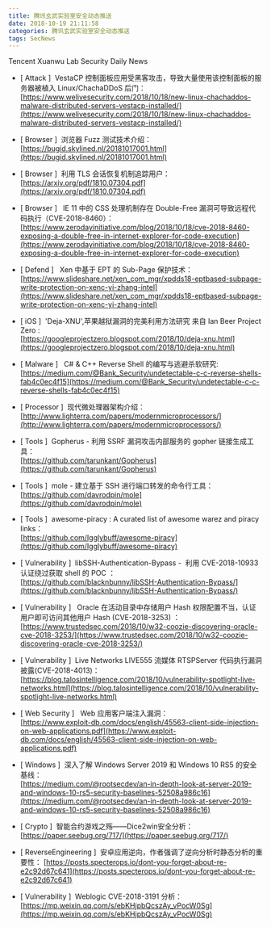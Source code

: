 ```yaml
---
title: 腾讯玄武实验室安全动态推送
date: 2018-10-19 21:11:58
categories: 腾讯玄武实验室安全动态推送
tags: SecNews
---
```


Tencent Xuanwu Lab Security Daily News  
* [ Attack ]  VestaCP 控制面板应用受黑客攻击，导致大量使用该控制面板的服务器被植入 Linux/ChachaDDoS 后门：   
[https://www.welivesecurity.com/2018/10/18/new-linux-chachaddos-malware-distributed-servers-vestacp-installed/](https://www.welivesecurity.com/2018/10/18/new-linux-chachaddos-malware-distributed-servers-vestacp-installed/)  

* [ Browser ]  浏览器 Fuzz 测试技术介绍：   
[https://bugid.skylined.nl/20181017001.html](https://bugid.skylined.nl/20181017001.html)  

* [ Browser ]  利用 TLS 会话恢复机制追踪用户：   
[https://arxiv.org/pdf/1810.07304.pdf](https://arxiv.org/pdf/1810.07304.pdf)  

* [ Browser ]   IE 11 中的 CSS 处理机制存在 Double-Free 漏洞可导致远程代码执行（CVE-2018-8460）：   
[https://www.zerodayinitiative.com/blog/2018/10/18/cve-2018-8460-exposing-a-double-free-in-internet-explorer-for-code-execution](https://www.zerodayinitiative.com/blog/2018/10/18/cve-2018-8460-exposing-a-double-free-in-internet-explorer-for-code-execution)  

* [ Defend ]   Xen 中基于 EPT 的 Sub-Page 保护技术：   
[https://www.slideshare.net/xen_com_mgr/xpdds18-eptbased-subpage-write-protection-on-xenc-yi-zhang-intel](https://www.slideshare.net/xen_com_mgr/xpdds18-eptbased-subpage-write-protection-on-xenc-yi-zhang-intel)  

* [ iOS ]  'Deja-XNU',苹果越狱漏洞的完美利用方法研究 来自 Ian Beer Project Zero :   
[https://googleprojectzero.blogspot.com/2018/10/deja-xnu.html](https://googleprojectzero.blogspot.com/2018/10/deja-xnu.html)  

* [ Malware ]   C# &amp; C++ Reverse Shell 的编写与逃避杀软研究:   
[https://medium.com/@Bank_Security/undetectable-c-c-reverse-shells-fab4c0ec4f15](https://medium.com/@Bank_Security/undetectable-c-c-reverse-shells-fab4c0ec4f15)  

* [ Processor ]  现代微处理器架构介绍：   
[http://www.lighterra.com/papers/modernmicroprocessors/](http://www.lighterra.com/papers/modernmicroprocessors/)  

* [ Tools ]  Gopherus - 利用 SSRF 漏洞攻击内部服务的 gopher 链接生成工具：   
[https://github.com/tarunkant/Gopherus](https://github.com/tarunkant/Gopherus)  

* [ Tools ]  mole - 建立基于 SSH 进行端口转发的命令行工具：   
[https://github.com/davrodpin/mole](https://github.com/davrodpin/mole)  

* [ Tools ]  awesome-piracy : A curated list of awesome warez and piracy links：   
[https://github.com/Igglybuff/awesome-piracy](https://github.com/Igglybuff/awesome-piracy)  

* [ Vulnerability ]  libSSH-Authentication-Bypass -  利用 CVE-2018-10933 认证绕过获取 shell 的 POC ：   
[https://github.com/blacknbunny/libSSH-Authentication-Bypass/](https://github.com/blacknbunny/libSSH-Authentication-Bypass/)  

* [ Vulnerability ]   Oracle 在活动目录中存储用户 Hash 权限配置不当，认证用户即可访问其他用户 Hash (CVE-2018-3253) ：   
[https://www.trustedsec.com/2018/10/w32-coozie-discovering-oracle-cve-2018-3253/](https://www.trustedsec.com/2018/10/w32-coozie-discovering-oracle-cve-2018-3253/)  

* [ Vulnerability ]  Live Networks LIVE555 流媒体 RTSPServer 代码执行漏洞披露(CVE-2018-4013)：   
[https://blog.talosintelligence.com/2018/10/vulnerability-spotlight-live-networks.html](https://blog.talosintelligence.com/2018/10/vulnerability-spotlight-live-networks.html)  

* [ Web Security ]   Web 应用客户端注入漏洞：   
[https://www.exploit-db.com/docs/english/45563-client-side-injection-on-web-applications.pdf](https://www.exploit-db.com/docs/english/45563-client-side-injection-on-web-applications.pdf)  

* [ Windows ]  深入了解 Windows Server 2019 和 Windows 10 RS5 的安全基线：   
[https://medium.com/@rootsecdev/an-in-depth-look-at-server-2019-and-windows-10-rs5-security-baselines-52508a986c16](https://medium.com/@rootsecdev/an-in-depth-look-at-server-2019-and-windows-10-rs5-security-baselines-52508a986c16)  

* [ Crypto ]  智能合约游戏之殇——Dice2win安全分析： 
[https://paper.seebug.org/717/](https://paper.seebug.org/717/)  

* [ ReverseEngineering ]  安卓应用逆向，作者强调了逆向分析时静态分析的重要性： 
[https://posts.specterops.io/dont-you-forget-about-re-e2c92d67c641](https://posts.specterops.io/dont-you-forget-about-re-e2c92d67c641)  

* [ Vulnerability ]  Weblogic CVE-2018-3191 分析： 
[https://mp.weixin.qq.com/s/ebKHjpbQcszAy_vPocW0Sg](https://mp.weixin.qq.com/s/ebKHjpbQcszAy_vPocW0Sg)  

